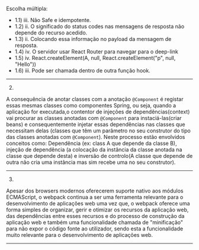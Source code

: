 Escolha múltipla:
- 1.1) iii. Não Safe e idempotente.
- 1.2) ii. O significado do status codes nas mensagens de resposta não depende do recurso acedido.
- 1.3) ii. Colocando essa informação no payload da mensagem de resposta.
- 1.4) iv. O servidor usar React Router para navegar para o deep-link
- 1.5) iv. React.createElement(A, null, React.createElement("p", null, "Hello"))
- 1.6) iii. Pode ser chamada dentro de outra função hook.

---
2) 
A consequência de anotar classes com a anotação `@Component` é registar essas mesmas classes como componentes Spring, ou
seja, quando a aplicação for executada,o contentor de injeções de dependências(context) vai procurar as classes 
anotadas com `@Component` para instaciá-las(criar beans) e consequentemente injetar essas dependências nas classes que
necessitam delas (classes que têm um parâmetro no seu construtor do tipo das classes anotadas com `@Component`).
Neste processo estão envolvidos conceitos como: Dependência (ex: class A que depende da classe B), injeção de 
dependência (a colocação da instância da classe anotada na classe que depende desta) e inversão de controlo(A classe 
que depende de outra não cria uma instância mas sim recebe uma no seu construtor).

---
3) 
Apesar dos browsers modernos oferecerem suporte nativo aos módulos ECMAScript, o webpack continua a ser uma ferramenta 
relevante para o desenvolvimento de aplicações web uma vez que, o webpack oferece uma forma simples de organizar, gerir
e otimizar os recursos da aplicação web, das dependências entre esses recursos e do processo de construção da aplicação 
web e também uma funcionalidade chamada de "minificação" para não expor o código fonte ao utilizador, sendo esta a 
funcionalidade muito relevante para o desenvolvimento de aplicações web.

---